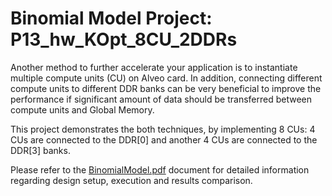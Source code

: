 # Binomial Model Project: P13_hw_KOpt_8CU_2DDRs

Another method to further accelerate your application is to instantiate multiple compute units (CU) on Alveo card. In addition, connecting different compute units to different DDR banks can be very beneficial to improve the performance if significant amount of data should be transferred between compute units and Global Memory.

This project demonstrates the both techniques, by implementing 8 CUs: 4 CUs are connected to the DDR[0] and another 4 CUs are connected to the DDR[3] banks.

Please refer to the [BinomialModel.pdf] document for detailed information regarding design setup, execution and results comparison.

[BinomialModel.pdf]: ../BinomialModel.pdf
